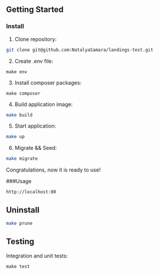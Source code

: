 ## Getting Started

### Install

1. Clone repository:

```bash
git clone git@github.com:NatalyaSamara/landings-test.git
```

2. Create .env file:

```
make env
```

3. Install composer packages:

```
make composer
```

4. Build application image:

```bash
make build
```

5. Start application:

```bash
make up
```

6. Migrate && Seed:

```bash
make migrate
```

Congratulations, now it is ready to use!

###Usage
```
http://localhost:80
```

## Uninstall

```bash
make prune
```

## Testing

Integration and unit tests:

```
make test
```

